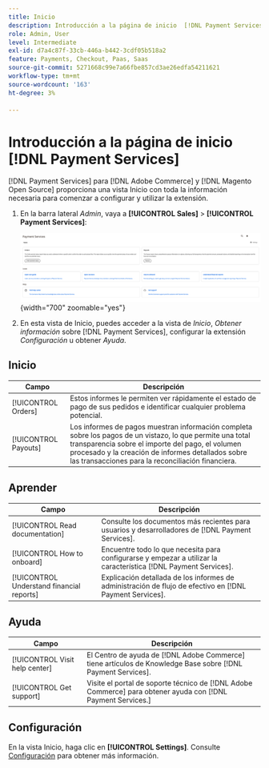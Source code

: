 ```yaml
---
title: Inicio
description: Introducción a la página de inicio  [!DNL Payment Services] .
role: Admin, User
level: Intermediate
exl-id: d7a4c87f-33cb-446a-b442-3cdf05b518a2
feature: Payments, Checkout, Paas, Saas
source-git-commit: 5271668c99e7a66fbe857cd3ae26edfa54211621
workflow-type: tm+mt
source-wordcount: '163'
ht-degree: 3%

---
```


# Introducción a la página de inicio [!DNL Payment Services]

[!DNL Payment Services] para [!DNL Adobe Commerce] y [!DNL Magento Open Source] proporciona una vista Inicio con toda la información necesaria para comenzar a configurar y utilizar la extensión.

1. En la barra lateral _Admin_, vaya a **[!UICONTROL Sales]** > **[!UICONTROL Payment Services]**:

   ![Vista de inicio](assets/home-view.png){width="700" zoomable="yes"}

1. En esta vista de Inicio, puedes acceder a la vista de _Inicio_, _Obtener información_ sobre [!DNL Payment Services], configurar la extensión _Configuración_ u obtener _Ayuda_.

## Inicio

| Campo | Descripción |
|---|---|
| [!UICONTROL Orders] | Estos informes le permiten ver rápidamente el estado de pago de sus pedidos e identificar cualquier problema potencial. |
| [!UICONTROL Payouts] | Los informes de pagos muestran información completa sobre los pagos de un vistazo, lo que permite una total transparencia sobre el importe del pago, el volumen procesado y la creación de informes detallados sobre las transacciones para la reconciliación financiera. |

## Aprender

| Campo | Descripción |
|---|---|
| [!UICONTROL Read documentation] | Consulte los documentos más recientes para usuarios y desarrolladores de [!DNL Payment Services]. |
| [!UICONTROL How to onboard] | Encuentre todo lo que necesita para configurarse y empezar a utilizar la característica [!DNL Payment Services]. |
| [!UICONTROL Understand financial reports] | Explicación detallada de los informes de administración de flujo de efectivo en [!DNL Payment Services]. |

## Ayuda

| Campo | Descripción |
|---|---|
| [!UICONTROL Visit help center] | El Centro de ayuda de [!DNL Adobe Commerce] tiene artículos de Knowledge Base sobre [!DNL Payment Services]. |
| [!UICONTROL Get support] | Visite el portal de soporte técnico de [!DNL Adobe Commerce] para obtener ayuda con [!DNL Payment Services.] |

## Configuración

En la vista Inicio, haga clic en **[!UICONTROL Settings]**. Consulte [Configuración](settings.md) para obtener más información.
